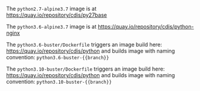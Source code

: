 The `python2.7-alpine3.7` image is at https://quay.io/repository/cdis/py27base

The `python3.6-alpine3.7` image is at https://quay.io/repository/cdis/python-nginx

The `python3.6-buster/Dockerfile` triggers an image build here: https://quay.io/repository/cdis/python and builds image with naming convention: `python3.6-buster-{{branch}}`

The `python3.10-buster/Dockerfile` triggers an image build here: https://quay.io/repository/cdis/python and builds image with naming convention: `python3.10-buster-{{branch}}`
